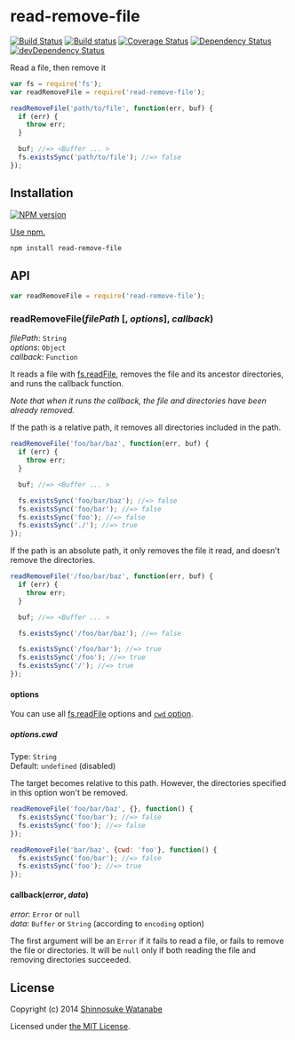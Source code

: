 # read-remove-file

[![Build Status](https://img.shields.io/travis/shinnn/node-read-remove-file.svg?style=flat)](https://travis-ci.org/shinnn/node-read-remove-file)
[![Build status](https://ci.appveyor.com/api/projects/status/pf1uwmte81vpis5b?svg=true)](https://ci.appveyor.com/project/ShinnosukeWatanabe/node-read-remove-file)
[![Coverage Status](https://img.shields.io/coveralls/shinnn/node-read-remove-file.svg?style=flat)](https://coveralls.io/r/shinnn/node-read-remove-file)
[![Dependency Status](https://david-dm.org/shinnn/node-read-remove-file.svg?style=flat)](https://david-dm.org/shinnn/node-read-remove-file)
[![devDependency Status](https://david-dm.org/shinnn/node-read-remove-file/dev-status.svg?style=flat)](https://david-dm.org/shinnn/node-read-remove-file#info=devDependencies)

Read a file, then remove it

```javascript
var fs = require('fs');
var readRemoveFile = require('read-remove-file');

readRemoveFile('path/to/file', function(err, buf) {
  if (err) {
    throw err;
  }

  buf; //=> <Buffer ... >
  fs.existsSync('path/to/file'); //=> false
});
```

## Installation

[![NPM version](https://img.shields.io/npm/v/read-remove-file.svg?style=flat)](https://www.npmjs.com/package/read-remove-file)

[Use npm.](https://docs.npmjs.com/cli/install)

```sh
npm install read-remove-file
```

## API

```javascript
var readRemoveFile = require('read-remove-file');
```

### readRemoveFile(*filePath* [, *options*], *callback*)

*filePath*: `String`  
*options*: `Object`  
*callback*: `Function`

It reads a file with [fs.readFile], removes the file and its ancestor directories, and runs the callback function.

*Note that when it runs the callback, the file and directories have been already removed.*

If the path is a relative path, it removes all directories included in the path.

```javascript
readRemoveFile('foo/bar/baz', function(err, buf) {
  if (err) {
    throw err;
  }

  buf; //=> <Buffer ... >

  fs.existsSync('foo/bar/baz'); //=> false
  fs.existsSync('foo/bar'); //=> false
  fs.existsSync('foo'); //=> false
  fs.existsSync('./'); //=> true
});
```

If the path is an absolute path, it only removes the file it read, and doesn't remove the directories.

```javascript
readRemoveFile('/foo/bar/baz', function(err, buf) {
  if (err) {
    throw err;
  }

  buf; //=> <Buffer ... >

  fs.existsSync('/foo/bar/baz'); //=> false

  fs.existsSync('/foo/bar'); //=> true
  fs.existsSync('/foo'); //=> true
  fs.existsSync('/'); //=> true
});
```

#### options

You can use all [fs.readFile] options and [`cwd` option](#optionscwd).

##### options.cwd

Type: `String`  
Default: `undefined` (disabled)

The target becomes relative to this path. However, the directories specified in this option won't be removed.

```javascript
readRemoveFile('foo/bar/baz', {}, function() {
  fs.existsSync('foo/bar'); //=> false
  fs.existsSync('foo'); //=> false
});

readRemoveFile('bar/baz', {cwd: 'foo'}, function() {
  fs.existsSync('foo/bar'); //=> false
  fs.existsSync('foo'); //=> true
});
```

#### callback(*error*, *data*)

*error*: `Error` or `null`  
*data*: `Buffer` or `String` (according to `encoding` option)

The first argument will be an `Error` if it fails to read a file, or fails to remove the file or directories. It will be `null` only if both reading the file and removing directories succeeded.

## License

Copyright (c) 2014 [Shinnosuke Watanabe](https://github.com/shinnn)

Licensed under [the MIT License](./LICENSE).

[fs.readFile]: http://nodejs.org/api/fs.html#fs_fs_readfile_filename_options_callback
